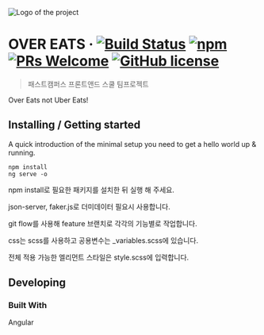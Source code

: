 ![Logo of the project](./images/logo.sample.png)

# OVER EATS &middot; [![Build Status](https://img.shields.io/travis/npm/npm/latest.svg?style=flat-square)](https://travis-ci.org/npm/npm) [![npm](https://img.shields.io/npm/v/npm.svg?style=flat-square)](https://www.npmjs.com/package/npm) [![PRs Welcome](https://img.shields.io/badge/PRs-welcome-brightgreen.svg?style=flat-square)](http://makeapullrequest.com) [![GitHub license](https://img.shields.io/badge/license-MIT-blue.svg?style=flat-square)](https://github.com/your/your-project/blob/master/LICENSE)
> 패스트캠퍼스 프론트앤드 스쿨 팀프로젝트

Over Eats not Uber Eats!

## Installing / Getting started

A quick introduction of the minimal setup you need to get a hello world up &
running.

```shell
npm install
ng serve -o
```

npm install로 필요한 패키지를 설치한 뒤 실행 해 주세요.

json-server, faker.js로 더미데이터 필요시 사용합니다.

git flow를 사용해 feature 브랜치로 각각의 기능별로 작업합니다.

css는 scss를 사용하고 공용변수는 _variables.scss에 있습니다.

전체 적용 가능한 엘리먼트 스타일은 style.scss에 입력합니다.


## Developing

### Built With
Angular 
